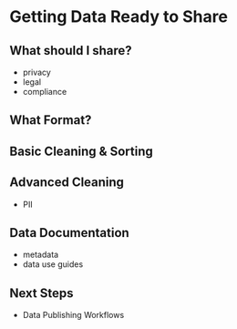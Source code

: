 # Getting Data Ready to Share


## What should I share?

- privacy
- legal
- compliance

## What Format?


## Basic Cleaning & Sorting


## Advanced Cleaning

- PII

## Data Documentation

- metadata
- data use guides

## Next Steps

- Data Publishing Workflows